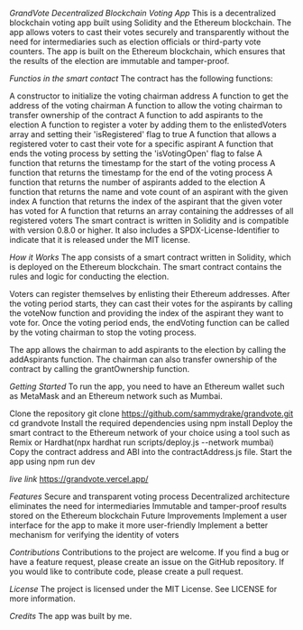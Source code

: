 _GrandVote Decentralized Blockchain Voting App_
This is a decentralized blockchain voting app built using Solidity and the Ethereum blockchain. The app allows voters to cast their votes securely and transparently without the need for intermediaries such as election officials or third-party vote counters. The app is built on the Ethereum blockchain, which ensures that the results of the election are immutable and tamper-proof.

_Functios in the smart contact_
The contract has the following functions:

A constructor to initialize the voting chairman address
A function to get the address of the voting chairman
A function to allow the voting chairman to transfer ownership of the contract
A function to add aspirants to the election
A function to register a voter by adding them to the enlistedVoters array and setting their 'isRegistered' flag to true
A function that allows a registered voter to cast their vote for a specific aspirant
A function that ends the voting process by setting the 'isVotingOpen' flag to false
A function that returns the timestamp for the start of the voting process
A function that returns the timestamp for the end of the voting process
A function that returns the number of aspirants added to the election
A function that returns the name and vote count of an aspirant with the given index
A function that returns the index of the aspirant that the given voter has voted for
A function that returns an array containing the addresses of all registered voters
The smart contract is written in Solidity and is compatible with version 0.8.0 or higher. It also includes a SPDX-License-Identifier to indicate that it is released under the MIT license.

_How it Works_
The app consists of a smart contract written in Solidity, which is deployed on the Ethereum blockchain. The smart contract contains the rules and logic for conducting the election.

Voters can register themselves by enlisting their Ethereum addresses. After the voting period starts, they can cast their votes for the aspirants by calling the voteNow function and providing the index of the aspirant they want to vote for. Once the voting period ends, the endVoting function can be called by the voting chairman to stop the voting process.

The app allows the chairman to add aspirants to the election by calling the addAspirants function. The chairman can also transfer ownership of the contract by calling the grantOwnership function.

_Getting Started_
To run the app, you need to have an Ethereum wallet such as MetaMask and an Ethereum network such as Mumbai.

Clone the repository
git clone https://github.com/sammydrake/grandvote.git
cd grandvote
Install the required dependencies using npm install
Deploy the smart contract to the Ethereum network of your choice using a tool such as Remix or Hardhat(npx hardhat run scripts/deploy.js --network mumbai)
Copy the contract address and ABI into the contractAddress.js file.
Start the app using npm run dev

_live link_
https://grandvote.vercel.app/

_Features_
Secure and transparent voting process
Decentralized architecture eliminates the need for intermediaries
Immutable and tamper-proof results stored on the Ethereum blockchain
Future Improvements
Implement a user interface for the app to make it more user-friendly
Implement a better mechanism for verifying the identity of voters

_Contributions_
Contributions to the project are welcome. If you find a bug or have a feature request, please create an issue on the GitHub repository. If you would like to contribute code, please create a pull request.

_License_
The project is licensed under the MIT License. See LICENSE for more information.

_Credits_
The app was built by me.
